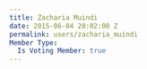 ```yaml
---
title: Zacharia Muindi
date: 2015-06-04 20:02:00 Z
permalink: users/zacharia_muindi
Member Type:
  Is Voting Member: true
---
```


